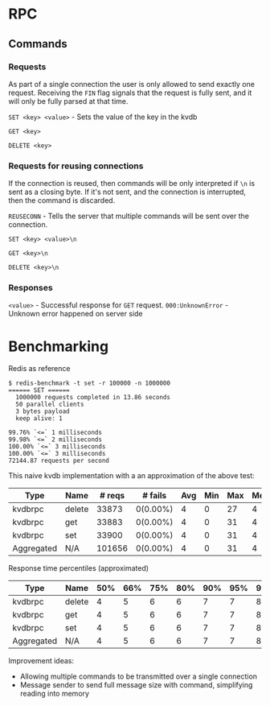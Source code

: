 # RPC

## Commands
### Requests

As part of a single connection the user is only allowed to send exactly one request. Receiving the `FIN` flag signals that the request is fully sent, and it will only be fully parsed at that time.

`SET <key> <value>` - Sets the value of the key in the kvdb

`GET <key>`

`DELETE <key>`


### Requests for reusing connections

If the connection is reused, then commands will be only interpreted if `\n` is sent as a closing byte. If it's not sent, and the connection is interrupted, then the command is discarded. 

`REUSECONN` - Tells the server that multiple commands will be sent over the connection.

`SET <key> <value>\n`

`GET <key>\n`

`DELETE <key>\n` 
### Responses

`<value>` - Successful response for `GET` request.
`000:UnknownError` - Unknown error happened on server side


# Benchmarking

Redis as reference
```
$ redis-benchmark -t set -r 100000 -n 1000000
====== SET ======
  1000000 requests completed in 13.86 seconds
  50 parallel clients
  3 bytes payload
  keep alive: 1

99.76% `<=` 1 milliseconds
99.98% `<=` 2 milliseconds
100.00% `<=` 3 milliseconds
100.00% `<=` 3 milliseconds
72144.87 requests per second
```

This naive kvdb implementation with a an approximation of the above test:

| Type       | Name   | # reqs | # fails  | Avg | Min | Max | Med | req/s   | failures/s |
| ---------- | ------ | ------ | -------- | --- | --- | --- | --- | ------- | ---------- |
| kvdbrpc    | delete | 33873  | 0(0.00%) | 4   | 0   | 27  | 4   | 1708.20 | 0.00       |
| kvdbrpc    | get    | 33883  | 0(0.00%) | 4   | 0   | 31  | 4   | 1708.71 | 0.00       |
| kvdbrpc    | set    | 33900  | 0(0.00%) | 4   | 0   | 31  | 4   | 1709.56 | 0.00       |
| Aggregated | N/A    | 101656 | 0(0.00%) | 4   | 0   | 31  | 4   | 5126.47 | 0.00       |


Response time percentiles (approximated)

| Type       | Name   | 50% | 66% | 75% | 80% | 90% | 95% | 98% | 99% | 99.9% | 99.99% | 100% | # reqs |
| ---------- | ------ | --- | --- | --- | --- | --- | --- | --- | --- | ----- | ------ | ---- | ------ |
| kvdbrpc    | delete | 4   | 5   | 6   | 6   | 7   | 7   | 8   | 8   | 15    | 27     | 27   | 33873  |
| kvdbrpc    | get    | 4   | 5   | 6   | 6   | 7   | 7   | 8   | 9   | 15    | 31     | 31   | 33883  |
| kvdbrpc    | set    | 4   | 5   | 6   | 6   | 7   | 7   | 8   | 9   | 17    | 31     | 31   | 33900  |
| Aggregated | N/A    | 4   | 5   | 6   | 6   | 7   | 7   | 8   | 9   | 16    | 31     | 31   | 101656 |

Improvement ideas:
- Allowing multiple commands to be transmitted over a single connection
- Message sender to send full message size with command, simplifying reading into memory